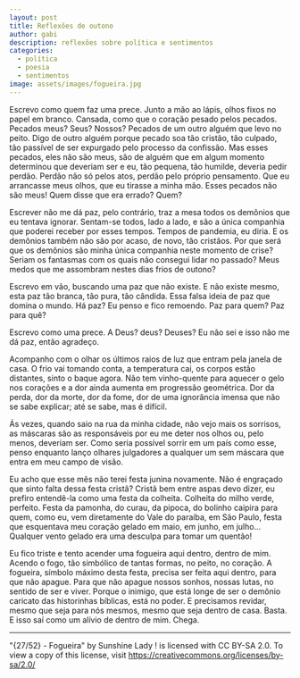 ```yaml
---
layout: post
title: Reflexões de outono
author: gabi
description: reflexões sobre política e sentimentos
categories:
  - política
  - poesia
  - sentimentos
image: assets/images/fogueira.jpg
---
```

Escrevo como quem faz uma prece. Junto a mão ao lápis, olhos fixos no papel em branco. Cansada, como que o coração pesado pelos pecados. Pecados meus? Seus? Nossos? Pecados de um outro alguém que levo no peito. Digo de outro alguém porque pecado soa tão cristão, tão culpado, tão passível de ser expurgado pelo processo da confissão. Mas esses pecados, eles não são meus, são de alguém que em algum momento determinou que deveriam ser e eu, tão pequena, tão humilde, deveria pedir perdão. Perdão não só pelos atos, perdão pelo próprio pensamento. Que eu arrancasse meus olhos, que eu tirasse a minha mão. Esses pecados não são meus! Quem disse que era errado? Quem?

Escrever não me dá paz, pelo contrário, traz a mesa todos os demônios que eu tentava ignorar. Sentam-se todos, lado a lado, e são a única companhia que poderei receber por esses tempos. Tempos de pandemia, eu diria. E os demônios também não são por acaso, de novo, tão cristãos. Por que será que os demônios são minha única companhia neste momento de crise? Seriam os fantasmas com os quais não consegui lidar no passado? Meus medos que me assombram nestes dias frios de outono?

Escrevo em vão, buscando uma paz que não existe. E não existe mesmo, esta paz tão branca, tão pura, tão cândida. Essa falsa ideia de paz que domina o mundo. Há paz? Eu penso e fico remoendo. Paz para quem? Paz para quê? 

Escrevo como uma prece. A Deus? deus? Deuses? Eu não sei e isso não me dá paz, então agradeço.

Acompanho com o olhar os últimos raios de luz que entram pela janela de casa. O frio vai tomando conta, a temperatura cai, os corpos estão distantes, sinto o baque agora. Não tem vinho-quente para aquecer o gelo nos corações e a dor ainda aumenta em progressão geométrica. Dor da perda, dor da morte, dor da fome, dor de uma ignorância imensa que não se sabe explicar; até se sabe, mas é difícil.

Ás vezes, quando saio na rua da minha cidade, não vejo mais os sorrisos, as máscaras são as responsáveis por eu me deter nos olhos ou, pelo menos, deveriam ser. Como seria possível sorrir em um país como esse, penso enquanto lanço olhares julgadores a qualquer um sem máscara que entra em meu campo de visão.

Eu acho que esse mês não terei festa junina novamente. Não é engraçado que sinto falta dessa festa cristã? Cristã bem entre aspas devo dizer, eu prefiro entendê-la como uma festa da colheita. Colheita do milho verde, perfeito. Festa da pamonha, do curau, da pipoca, do bolinho caipira para quem, como eu, vem diretamente do Vale do paraíba, em São Paulo, festa que esquentava meu coração gelado em maio, em junho, em julho... Qualquer vento gelado era uma desculpa para tomar um quentão! 

Eu fico triste e tento acender uma fogueira aqui dentro, dentro de mim. Acendo o fogo, tão simbólico de tantas formas, no peito, no coração. A fogueira, símbolo máximo desta festa, precisa ser feita aqui dentro, para que não apague. Para que não apague nossos sonhos, nossas lutas, no sentido de ser e viver. Porque o inimigo, que está longe de ser o demônio caricato das historinhas bíblicas, está no poder. E precisamos revidar, mesmo que seja para nós mesmos, mesmo que seja dentro de casa. Basta. E isso saí como um alívio de dentro de mim. Chega. 

---

"{27/52} - Fogueira" by Sunshine Lady ! is licensed with CC BY-SA 2.0. To view a copy of this license, visit https://creativecommons.org/licenses/by-sa/2.0/
